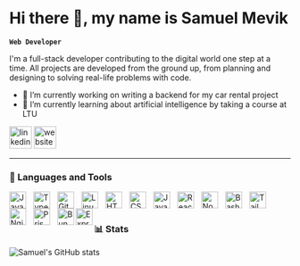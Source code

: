 # Hi there 👋, my name is Samuel Mevik

**`Web Developer`**

I'm a full-stack developer contributing to the digital world one step at a time. All projects are developed from the ground up, from planning and designing to solving real-life problems with code.

- 🔭 I’m currently working on writing a backend for my car rental project 
- 🌱 I’m currently learning about artificial intelligence by taking a course at LTU 


[<img src='https://cdn.jsdelivr.net/npm/simple-icons@3.0.1/icons/linkedin.svg' alt='linkedin' height='40'>](https://www.linkedin.com/in/samuelmevik/)  [<img src='https://cdn.jsdelivr.net/npm/simple-icons@3.0.1/icons/icloud.svg' alt='website' height='40'>](https://samuelmevik.com/)


---

### 🧰 Languages and Tools

<img align="left" alt="Java" width="30px" style="padding-right:10px;" src="https://cdn.jsdelivr.net/gh/devicons/devicon/icons/java/java-original.svg"/>

<img align="left" alt="TypeScript" width="30px" style="padding-right:10px;" src="https://cdn.jsdelivr.net/gh/devicons/devicon/icons/typescript/typescript-plain.svg" />

<img align="left" alt="Git" width="30px" style="padding-right:10px;" src="https://cdn.jsdelivr.net/gh/devicons/devicon/icons/git/git-original.svg" />
<img align="left" alt="Linux" width="30px" style="padding-right:10px;" src="https://cdn.jsdelivr.net/gh/devicons/devicon/icons/linux/linux-original.svg" />
<img align="left" alt="HTML" width="30px" style="padding-right:10px;" src="https://cdn.jsdelivr.net/gh/devicons/devicon/icons/html5/html5-plain.svg" />
<img align="left" alt="CSS" width="30px" style="padding-right:10px;" src="https://cdn.jsdelivr.net/gh/devicons/devicon/icons/css3/css3-plain.svg" />
<img align="left" alt="JavaScript" width="30px" style="padding-right:10px;" src="https://cdn.jsdelivr.net/gh/devicons/devicon/icons/javascript/javascript-plain.svg" />
<img align="left" alt="React" width="30px" style="padding-right:10px;" src="https://cdn.jsdelivr.net/gh/devicons/devicon/icons/react/react-original.svg" />
<img align="left" alt="NodeJS" width="30px" style="padding-right:10px;" src="https://cdn.jsdelivr.net/gh/devicons/devicon/icons/nodejs/nodejs-original.svg" />
<img align="left" alt="Bash" width="30px" style="padding-right:10px;" src="https://cdn.jsdelivr.net/gh/devicons/devicon/icons/bash/bash-original.svg" />
<img align="left" alt="TailwindCSS" width="30px" style="padding-right:10px;"  src="https://cdn.jsdelivr.net/gh/devicons/devicon@latest/icons/tailwindcss/tailwindcss-original.svg" />
<img align="left" alt="Nginx" width="30px" style="padding-right:10px;"  src="https://cdn.jsdelivr.net/gh/devicons/devicon@latest/icons/nginx/nginx-original.svg" />
<img align="left" alt="Prisma" width="30px" style="padding-right:10px;" src="https://cdn.jsdelivr.net/gh/devicons/devicon@latest/icons/prisma/prisma-original.svg" />
<img align="left" alt="Bun" width="30px" src="https://cdn.jsdelivr.net/gh/devicons/devicon@latest/icons/bun/bun-original.svg" />
<img align="left" alt="Express" width="30px" src="https://cdn.jsdelivr.net/gh/devicons/devicon@latest/icons/express/express-original.svg" />  
<br />

#


### 📊 Stats

![Samuel's GitHub stats](https://github-readme-stats.vercel.app/api?username=samuelmevik&show_icons=true)